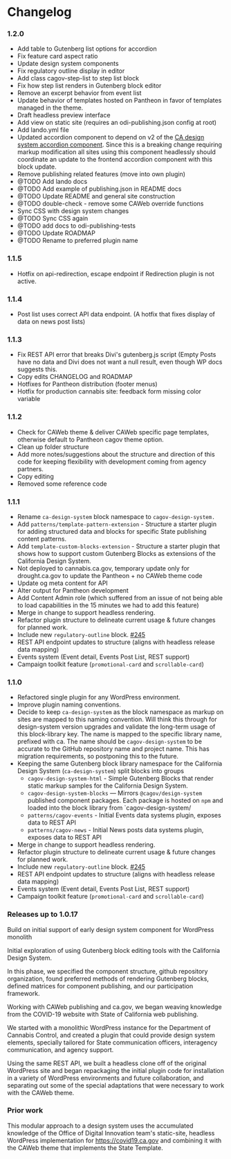 # Changelog

### 1.2.0
* Add table to Gutenberg list options for accordion
* Fix feature card aspect ratio
* Update design system components
* Fix regulatory outline display in editor
* Add class cagov-step-list to step list block
* Fix how step list renders in Gutenberg block editor
* Remove an excerpt behavior from event list
* Update behavior of templates hosted on Pantheon in favor of templates managed in the theme.
* Draft headless preview interface
* Add view on static site (requires an odi-publishing.json config at root)
* Add lando.yml file
* Updated accordion component to depend on v2 of the <a href="https://designsystem.webstandards.ca.gov/components/accordion/readme/">CA design system accordion component</a>. Since this is a breaking change requiring markup modification all sites using this component headlessly should coordinate an update to the frontend accordion component with this block update.
* Remove publishing related features (move into own plugin)
* @TODO Add lando docs
* @TODO Add example of publishing.json in README docs
* @TODO Update README and general site construction
* @TODO double-check - remove some CAWeb override functions
* Sync CSS with design system changes
* @TODO Sync CSS again
* @TODO add docs to odi-publishing-tests
* @TODO Update ROADMAP
* @TODO Rename to preferred plugin name

### 1.1.5
* Hotfix on api-redirection, escape endpoint if Redirection plugin is not active.

### 1.1.4
* Post list uses correct API data endpoint. (A hotfix that fixes display of data on news post lists)

### 1.1.3
* Fix REST API error that breaks Divi's gutenberg.js script (Empty Posts have no data and Divi does not want a null result, even though WP docs suggests this.
* Copy edits CHANGELOG and ROADMAP
* Hotfixes for Pantheon distribution (footer menus)
* Hotfix for production cannabis site: feedback form missing color variable

### 1.1.2
* Check for CAWeb theme & deliver CAWeb specific page templates, otherwise default to Pantheon cagov theme option.
* Clean up folder structure
* Add more notes/suggestions about the structure and direction of this code for keeping flexibility with development coming from agency partners.
* Copy editing
* Removed some reference code

### 1.1.1
* Rename `ca-design-system` block namespace to `cagov-design-system.`
* Add `patterns/template-pattern-extension` - Structure a starter plugin for adding structured data and blocks for specific State publishing content patterns.
* Add `template-custom-blocks-extension` - Structure a starter plugin that shows how to support custom Gutenberg Blocks as extensions of the California Design System.
* Not deployed to cannabis.ca.gov, temporary update only for drought.ca.gov to update the Pantheon + no CAWeb theme code
* Update og meta content for API
* Alter output for Pantheon development 
* Add Content Admin role (which suffered from an issue of not being able to load capabilities in the 15 minutes we had to add this feature)
* Merge in change to support headless rendering.
* Refactor plugin structure to delineate current usage & future changes for planned work.
* Include new `regulatory-outline` block. [#245](https://github.com/cagov/ca-design-system-gutenberg-blocks/issues/245)
* REST API endpoint updates to structure (aligns with headless release data mapping)
* Events system (Event detail, Events Post List, REST support)
* Campaign toolkit feature (`promotional-card` and `scrollable-card`)
### 1.1.0
* Refactored single plugin for any WordPress environment.
* Improve plugin naming conventions.
* Decide to keep `ca-design-system` as the block namespace as markup on sites are mapped to this naming convention. Will think this through for design-system version upgrades and validate the long-term usage of this block-library key. The name is mapped to the specific library name, prefixed with ca. The name should be `cagov-design-system` to be accurate to the GitHub repository name and project name. This has migration requirements, so postponing this to the future.
* Keeping the same Gutenberg block library namespace for the California Design System (`ca-design-system`) split blocks into groups
    * `cagov-design-system-html` - Simple Gutenberg Blocks that render static markup samples for the California Design System.
    * `cagov-design-system-blocks` — Mirrors `@cagov/design-system` published component packages. Each package is hosted on `npm` and loaded into the block library from `cagov-design-system/
    * `patterns/cagov-events` - Initial Events data systems plugin, exposes data to REST API
    * `patterns/cagov-news` - Initial News posts data systems plugin, exposes data to REST API
* Merge in change to support headless rendering.
* Refactor plugin structure to delineate current usage & future changes for planned work.
* Include new `regulatory-outline` block. [#245](https://github.com/cagov/ca-design-system-gutenberg-blocks/issues/245)
* REST API endpoint updates to structure (aligns with headless release data mapping)
* Events system (Event detail, Events Post List, REST support)
* Campaign toolkit feature (`promotional-card` and `scrollable-card`)

### Releases up to 1.0.17
Build on initial support of early design system component for WordPress monolith

Initial exploration of using Gutenberg block editing tools with the California Design System. 

In this phase, we specified the component structure, github repository organization, found preferred methods of rendering Gutenberg blocks, defined matrices for component publishing, and our participation framework.

Working with CAWeb publishing and ca.gov, we began weaving knowledge from the COVID-19 website with State of California web publishing.

We started with a monolithic WordPress instance for the Department of Cannabis Control, and created a plugin that could provide design system elements, specially tailored for State communication officers, interagency communication, and agency support.

Using the same REST API, we built a headless clone off of the original WordPress site and began repackaging the initial plugin code for installation in a variety of WordPress environments and future collaboration, and separating out some of the special adaptations that were necessary to work with the CAWeb theme.

### Prior work
This modular approach to a design system uses the accumulated knowledge of the Office of Digital Innovation team's static-site, headless WordPress implementation for https://covid19.ca.gov and combining it with the CAWeb theme that implements the State Template.
